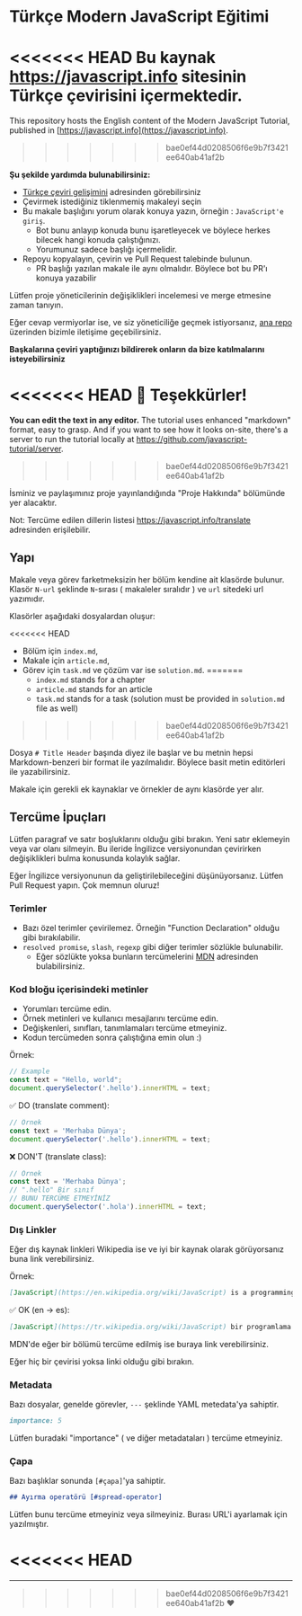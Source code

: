 # Türkçe Modern JavaScript Eğitimi

<<<<<<< HEAD
Bu kaynak <https://javascript.info> sitesinin Türkçe çevirisini içermektedir.
=======
This repository hosts the English content of the Modern JavaScript Tutorial, published in [https://javascript.info](https://javascript.info).
>>>>>>> bae0ef44d0208506f6e9b7f3421ee640ab41af2b

**Şu şekilde yardımda bulunabilirsiniz:**

- [Türkçe çeviri gelişimini](https://github.com/javascript-tutorial/tr.javascript.info/issues/1) adresinden görebilirsiniz
- Çevirmek istediğiniz tiklenmemiş makaleyi seçin
- Bu makale başlığını yorum olarak konuya yazın, örneğin : `JavaScript'e giriş`.
	- Bot bunu anlayıp konuda bunu işaretleyecek ve böylece herkes bilecek hangi konuda çalıştığınızı.
	- Yorumunuz sadece başlığı içermelidir.
- Repoyu kopyalayın, çevirin ve Pull Request talebinde bulunun.
	- PR başlığı yazılan makale ile aynı olmalıdır. Böylece bot bu PR'ı konuya yazabilir


Lütfen proje yöneticilerinin değişiklikleri incelemesi ve merge etmesine zaman tanıyın.

Eğer cevap vermiyorlar ise, ve siz yöneticiliğe geçmek istiyorsanız, [ana repo](https://github.com/javascript-tutorial/en.javascript.info/issues/new) üzerinden bizimle iletişime geçebilirsiniz.

**Başkalarına çeviri yaptığınızı bildirerek onların da bize katılmalarını isteyebilirsiniz**

<<<<<<< HEAD
🎉 Teşekkürler!
=======
**You can edit the text in any editor.** The tutorial uses enhanced "markdown" format, easy to grasp. And if you want to see how it looks on-site, there's a server to run the tutorial locally at <https://github.com/javascript-tutorial/server>.
>>>>>>> bae0ef44d0208506f6e9b7f3421ee640ab41af2b

İsminiz ve paylaşımınız proje yayınlandığında "Proje Hakkında" bölümünde yer alacaktır.

Not: Tercüme edilen dillerin listesi <https://javascript.info/translate> adresinden erişilebilir.

## Yapı

Makale veya görev farketmeksizin her bölüm kendine ait klasörde bulunur.
Klasör `N-url` şeklinde `N`-sırası ( makaleler sıralıdır ) ve `url` sitedeki url yazımıdır.

Klasörler aşağıdaki dosyalardan oluşur:

<<<<<<< HEAD
- Bölüm için `index.md`,
- Makale için `article.md`,
- Görev için `task.md` ve çözüm var ise `solution.md`.
=======
  - `index.md` stands for a chapter
  - `article.md` stands for an article
  - `task.md` stands for a task (solution must be provided in `solution.md` file as well)
>>>>>>> bae0ef44d0208506f6e9b7f3421ee640ab41af2b

Dosya `# Title Header` başında diyez ile başlar ve bu metnin hepsi Markdown-benzeri bir format ile yazılmalıdır. Böylece basit metin editörleri ile yazabilirsiniz.

Makale için gerekli ek kaynaklar ve örnekler de aynı klasörde yer alır.

## Tercüme İpuçları

Lütfen paragraf ve satır boşluklarını olduğu gibi bırakın. Yeni satır eklemeyin veya var olanı silmeyin. Bu ileride İngilizce versiyonundan çevirirken değişiklikleri bulma konusunda kolaylık sağlar.

Eğer İngilizce versiyonunun da geliştirilebileceğini düşünüyorsanız. Lütfen Pull Request yapın. Çok memnun oluruz!

### Terimler

- Bazı özel terimler çevirilemez. Örneğin "Function Declaration" olduğu gibi bırakılabilir.
- `resolved promise`, `slash`, `regexp` gibi diğer terimler sözlükle bulunabilir. 
    - Eğer sözlükte yoksa bunların tercümelerini [MDN](https://developer.mozilla.org/en-US/) adresinden bulabilirsiniz.

### Kod bloğu içerisindeki metinler

- Yorumları tercüme edin.
- Örnek metinleri ve kullanıcı mesajlarını tercüme edin.
- Değişkenleri, sınıfları, tanımlamaları tercüme etmeyiniz.
- Kodun tercümeden sonra çalıştığına emin olun :)

Örnek:

```js
// Example
const text = "Hello, world";
document.querySelector('.hello').innerHTML = text;
```

✅ DO (translate comment):

```js
// Örnek
const text = 'Merhaba Dünya';
document.querySelector('.hello').innerHTML = text;
```

❌ DON'T (translate class):

```js
// Örnek
const text = 'Merhaba Dünya';
// ".hello" Bir sınıf
// BUNU TERCÜME ETMEYİNİZ
document.querySelector('.hola').innerHTML = text;
```

### Dış Linkler

Eğer dış kaynak linkleri Wikipedia ise ve iyi bir kaynak olarak görüyorsanız buna link verebilirsiniz.

Örnek:

```md
[JavaScript](https://en.wikipedia.org/wiki/JavaScript) is a programming language.
```

✅ OK (en -> es):

```md
[JavaScript](https://tr.wikipedia.org/wiki/JavaScript) bir programlama dilidir.
```

MDN'de eğer bir bölümü tercüme edilmiş ise buraya link verebilirsiniz.

Eğer hiç bir çevirisi yoksa linki olduğu gibi bırakın.

### Metadata

Bazı dosyalar, genelde görevler, `---` şeklinde YAML metedata'ya sahiptir.

```md
importance: 5
```
Lütfen buradaki "importance" ( ve diğer metadataları ) tercüme etmeyiniz.

### Çapa

Bazı başlıklar sonunda `[#çapa]`'ya sahiptir.

```md
## Ayırma operatörü [#spread-operator]
```
Lütfen bunu tercüme etmeyiniz veya silmeyiniz. Burası URL'i ayarlamak için yazılmıştır.

<<<<<<< HEAD
=======
---  
>>>>>>> bae0ef44d0208506f6e9b7f3421ee640ab41af2b
♥  
